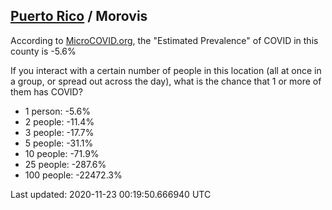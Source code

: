 
## [Puerto Rico](/united-states/puerto-rico) / Morovis

According to [MicroCOVID.org](http://microcovid.org),
the "Estimated Prevalence" of COVID in this county is -5.6%

If you interact with a certain number of people in this location
(all at once in a group, or spread out across the day), what is the chance that
1 or more of them has COVID?

- 1 person: -5.6%
- 2 people: -11.4%
- 3 people: -17.7%
- 5 people: -31.1%
- 10 people: -71.9%
- 25 people: -287.6%
- 100 people: -22472.3%

Last updated: 2020-11-23 00:19:50.666940 UTC
